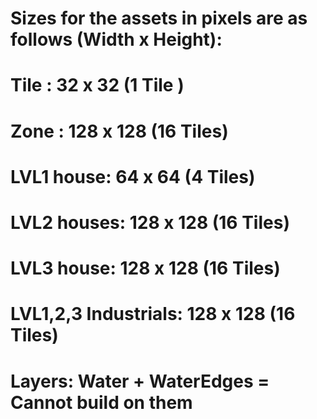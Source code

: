 # Sizes for the assets in pixels are as follows (Width x Height):

# Tile :        32 x 32   (1  Tile )
# Zone :       128 x 128  (16 Tiles)

# LVL1 house:   64 x 64   (4  Tiles)
# LVL2 houses: 128 x 128  (16 Tiles)
# LVL3 house:  128 x 128  (16 Tiles)  

# LVL1,2,3 Industrials: 128 x 128 (16 Tiles)


# Layers: Water + WaterEdges = Cannot build on them